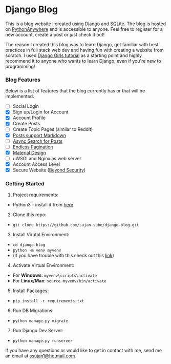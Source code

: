 # Django Blog

This is a blog website I created using Django and SQLite. The blog is hosted on [PythonAnywhere](http://ssujan1.pythonanywhere.com) and is accessible to anyone. Feel free to register for a new account, create a post or just check it out!

The reason I created this blog was to learn Django, get familiar with best practices in full stack web dev and having fun with creating a website from scratch. I used [Django Girls tutorial](http://tutorial.djangogirls.org/en/) as a starting point and highly recommend it to anyone who wants to learn Django, even if you're new to programming!

### Blog Features

Below is a list of features that the blog currently has or that will be implemented.
- [ ] Social Login
- [x] Sign up/Login for Account
- [x] Account Profile
- [x] Create Posts
- [ ] Create Topic Pages (similar to Reddit)
- [x] [Posts support Markdown](https://github.com/adi-/django-markdownx)
- [ ] [Async Search for Posts](https://django-ajax-search.readthedocs.io/en/latest/start.html)
- [ ] [Endless Pagination](http://django-endless-pagination.readthedocs.io/en/latest/index.html)
- [X] [Material Design](https://github.com/viewflow/django-material)
- [ ] uWSGI and Nginx as web server
- [x] Account Access Level
- [x] Secure Website ([Beyond Security](http://www.beyondsecurity.com/vulnerability-scanner-verification/ssujan1.pythonanywhere.com))

### Getting Started

1. Project requirements:
  * Python3 - install it from [here](https://www.python.org/downloads/)

2. Clone this repo: 
  * `git clone https://github.com/sujan-sube/django-blog.git`
  
3. Install Virutal Environment: 
  * `cd django-blog`
  * `python -m venv myvenv` 
  * (if you have trouble with this check out this [link](http://tutorial.djangogirls.org/en/django_installation/#virtual-environment))
  
4. Activate Virtual Environment:
  * For **Windows**: `myvenv\scripts\activate`
  * For **Linux/Mac**: `source myvenv/bin/activate`
  
5. Install Packages:
  * `pip install -r requirements.txt`
  
6. Run DB Migrations:
  * `python manage.py migrate`
  
7. Run Django Dev Server:
  * `python manage.py runserver`

  
If you have any questions or would like to get in contact with me, send me an email at ssujan1@hotmail.com.
